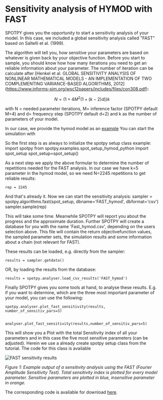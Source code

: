 <script type="text/javascript" src="https://cdn.mathjax.org/mathjax/latest/MathJax.js?config=TeX-AMS_HTML"></script>

# Sensitivity analysis of HYMOD with FAST

SPOTPY gives you the opportunity to start a sensitivity analysis of your model. In this case, we included a global sensitivity analysis called "FAST" based on 
Saltelli et al. (1999).

The algorithm will tell you, how sensitive your parameters are based on whatever is given back by your objective function. Before you start to sample, you should know how how many
iterations you need to get an reliable information about your parameter. The number of iteration can be calculate after [Henkel et al. GLOBAL SENSITIVITY ANALYSIS OF NONLINEAR MATHEMATICAL MODELS - AN 
IMPLEMENTATION OF TWO COMPLEMENTING VARIANCE-BASED ALGORITHMS, 2012] (https://www.informs-sim.org/wsc12papers/includes/files/con308.pdf): 

$$N = (1+4M^2(1+(k-2)d))k$$

with N = needed parameter iterations, M= inference factor (SPOTPY default M=4) and d= frequency step (SPOTPY default d=2) and k as the number of parameters of your model.

In our case, we provide the hymod model as an [example](https://github.com/thouska/spotpy/blob/master/spotpy/examples/spot_setup_hymod_python.py)
You can start the simulation with


So the first step is as always to initialize the spotpy setup class example:
	import spotpy
	from spotpy.examples.spot_setup_hymod_python import spot_setup
	spot_setup=spot_setup()

As a next step we apply the above formular to determine the number of repetitions needed for the FAST analysis. In our case we have k=5 parameter
in the hymod model, so we need N=2245 repetitions to get reliable results:

    rep = 2245

And that's already it. Now we can start the sensitivity analysis:
    sampler = spotpy.algorithms.fast(spot_setup, dbname='FAST_hymod', dbformat='csv')
    sampler.sample(rep)

This will take some time. Meanwhile SPOTPY will report you about the progress and the approximate duration.
Further SPOTPY will create a database for you with the name 'Fast_hymod.csv', depending on the users selection above.
This file will contain the return objectivefunction values, the sampled parameter sets, the simulation results and some information 
about a chain (not relevant for FAST).

These results can be loaded, e.g. directly from the sampler:

	results = sampler.getdata()

OR, by loading the results from the database:

	results = spotpy.analyser.load_csv_results('FAST_hymod')

Finally SPOTPY gives you some tools at hand, to analyse these results. E.g. if you want to determine, which are the three most important parameter of your
model, you can use the following:

    spotpy.analyser.plot_fast_sensitivity(results, number_of_sensitiv_pars=3)


	analyser.plot_fast_sensitivity(results,number_of_sensitiv_pars=5)
	
This will show you a Plot with the total Sensitivity index of all your parameters and in this case the five most sensitive parameters (can be adjusted).
Herein we use a already create spotpy setup class from the tutorial. The code for this class
is available 


![FAST sensitivity results](../img/FAST_sensitivity.png)

*Figure 1: Example output of a sensitivity analysis using the FAST (Fourier Amplitude Sensitivity Test). 
Total sensitivity index is plotted for every model parameter. Sensitive parameters are plotted in blue, insensitive parameter in orange.*

The corresponding code is available for download [here](https://github.com/thouska/spotpy/blob/master/spotpy/examples/tutorial_fast_hymod.py).
